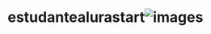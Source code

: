 # estudantealurastart![images](https://github.com/user-attachments/assets/5694921d-f8b7-46c5-afb8-0d6ed15a0777)
